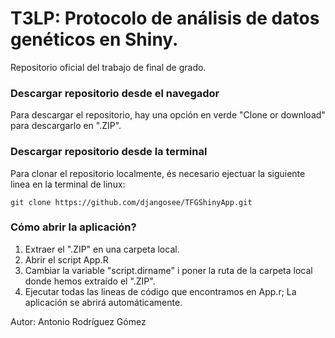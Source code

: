 # T3LP: Protocolo de análisis de datos genéticos en Shiny.

Repositorio oficial del trabajo de final de grado.

### Descargar repositorio desde el navegador
Para descargar el repositorio, hay una opción en verde "Clone or download" para descargarlo en ".ZIP".

### Descargar repositorio desde la terminal
Para clonar el repositorio localmente, és necesario ejectuar la siguiente linea en la terminal de linux:

```
git clone https://github.com/djangosee/TFGShinyApp.git
```
### Cómo abrir la aplicación?

1. Extraer el ".ZIP" en una carpeta local.
2. Abrir el script App.R
3. Cambiar la variable "script.dirname" i poner la ruta de la carpeta local donde hemos extraído el ".ZIP".
4. Ejecutar todas las lineas de código que encontramos en App.r; La aplicación se abrirá automáticamente.


Autor: Antonio Rodríguez Gómez
